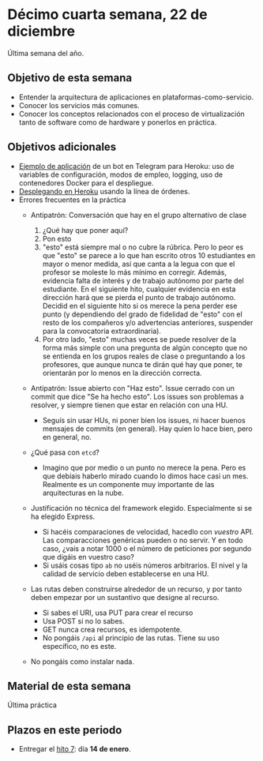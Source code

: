 # Décimo cuarta semana, 22 de diciembre

Última semana del año.

## Objetivo de esta semana

- Entender la arquitectura de aplicaciones en
  plataformas-como-servicio.
- Conocer los servicios más comunes.
- Conocer los conceptos relacionados con el proceso de virtualización
  tanto de software como de hardware y ponerlos en práctica.

## Objetivos adicionales

- [Ejemplo de aplicación](http://jj.github.io/IV/documentos/temas/PaaS#creando-un-bot-de-telegram-para-heroku) de
  un bot en Telegram para Heroku: uso de variables de configuración,
  modos de empleo, logging, uso de contenedores Docker para el
  despliegue.
- [Desplegando en Heroku](http://jj.github.io/IV/documentos/temas/PaaS#desplegando-en-el-paas) usando
  la línea de órdenes.
- Errores frecuentes en la práctica
  - Antipatrón: Conversación que hay en el grupo alternativo de clase
    1. ¿Qué hay que poner aquí?
    2. Pon esto
    3. "esto" está siempre mal o no cubre la rúbrica. Pero lo peor es
       que "esto" se parece a lo que han escrito otros 10 estudiantes
       en mayor o menor medida, así que canta a la legua con que el
       profesor se moleste lo más mínimo en corregir. Además,
       evidencia falta de interés y de trabajo autónomo por parte del
       estudiante. En el siguiente hito, cualquier evidencia en esta
       dirección hará que se pierda el punto de trabajo
       autónomo. Decidid en el siguiente hito si os merece la pena
       perder ese punto (y dependiendo del grado de fidelidad de
       "esto" con el resto de los compañeros y/o advertencias
       anteriores, suspender para la convocatoria extraordinaria).
    4. Por otro lado, "esto" muchas veces se puede resolver de la
       forma más simple con una pregunta de algún concepto que no se
       entienda en los grupos reales de clase o preguntando a los
       profesores, que aunque nunca te dirán qué hay que poner, te
       orientarán por lo menos en la dirección correcta.
  - Antipatrón: Issue abierto con "Haz esto". Issue cerrado con un
    commit que dice "Se ha hecho esto". Los issues son problemas a
    resolver, y siempre tienen que estar en relación con una HU.
      - Seguís sin usar HUs, ni poner bien los issues, ni hacer buenos
        mensajes de commits (en general). Hay quien lo hace bien, pero
        en general, no.

  - ¿Qué pasa con `etcd`?
    - Imagino que por medio o un punto no merece la pena. Pero es que
      debíais haberlo mirado cuando lo dimos hace casi un
      mes. Realmente es un componente muy importante de las
      arquitecturas en la nube.
  - Justificación no técnica del framework elegido. Especialmente si
    se ha elegido Express.
    - Si hacéis comparaciones de velocidad, hacedlo con *vuestro*
      API. Las comparacciones genéricas pueden o no servir. Y en todo
      caso, ¿vais a notar 1000 o el número de peticiones por segundo
      que digáis en vuestro caso?
    - Si usáis cosas tipo `ab` no uséis números arbitrarios. El nivel
      y la calidad de servicio deben establecerse en una HU.
  - Las rutas deben construirse alrededor de un recurso, y por tanto
    deben empezar por un sustantivo que designe al recurso.
    - Si sabes el URI, usa PUT para crear el recurso
    - Usa POST si no lo sabes.
    - GET nunca crea recursos, es idempotente.
    - No pongáis `/api` al principio de las rutas. Tiene su uso
      específico, no es este.
  - No pongáis como instalar nada.

## Material de esta semana

Última práctica

## Plazos en este periodo

- Entregar el
  [hito 7](http://jj.github.io/IV/documentos/proyecto/7.Paas): día **14
  de enero**.
